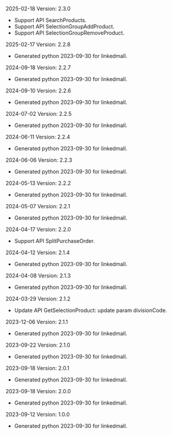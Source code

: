 2025-02-18 Version: 2.3.0
- Support API SearchProducts.
- Support API SelectionGroupAddProduct.
- Support API SelectionGroupRemoveProduct.


2025-02-17 Version: 2.2.8
- Generated python 2023-09-30 for linkedmall.

2024-09-18 Version: 2.2.7
- Generated python 2023-09-30 for linkedmall.

2024-09-10 Version: 2.2.6
- Generated python 2023-09-30 for linkedmall.

2024-07-02 Version: 2.2.5
- Generated python 2023-09-30 for linkedmall.

2024-06-11 Version: 2.2.4
- Generated python 2023-09-30 for linkedmall.

2024-06-06 Version: 2.2.3
- Generated python 2023-09-30 for linkedmall.

2024-05-13 Version: 2.2.2
- Generated python 2023-09-30 for linkedmall.

2024-05-07 Version: 2.2.1
- Generated python 2023-09-30 for linkedmall.

2024-04-17 Version: 2.2.0
- Support API SplitPurchaseOrder.


2024-04-12 Version: 2.1.4
- Generated python 2023-09-30 for linkedmall.

2024-04-08 Version: 2.1.3
- Generated python 2023-09-30 for linkedmall.

2024-03-29 Version: 2.1.2
- Update API GetSelectionProduct: update param divisionCode.


2023-12-06 Version: 2.1.1
- Generated python 2023-09-30 for linkedmall.

2023-09-22 Version: 2.1.0
- Generated python 2023-09-30 for linkedmall.

2023-09-18 Version: 2.0.1
- Generated python 2023-09-30 for linkedmall.

2023-09-18 Version: 2.0.0
- Generated python 2023-09-30 for linkedmall.

2023-09-12 Version: 1.0.0
- Generated python 2023-09-30 for linkedmall.


